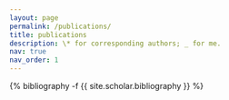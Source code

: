 ```yaml
---
layout: page
permalink: /publications/
title: publications
description: \* for corresponding authors; _ for me.
nav: true
nav_order: 1
---
```

<!-- _pages/publications.md -->
<div class="publications">

{% bibliography -f {{ site.scholar.bibliography }} %}

</div>
